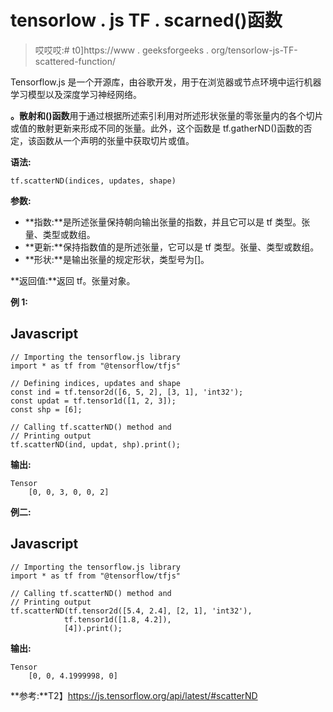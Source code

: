 # tensorlow . js TF . scarned()函数

> 哎哎哎:# t0]https://www . geeksforgeeks . org/tensorlow-js-TF-scattered-function/

Tensorflow.js 是一个开源库，由谷歌开发，用于在浏览器或节点环境中运行机器学习模型以及深度学习神经网络。

**。散射和()函数**用于通过根据所述索引利用对所述形状张量的零张量内的各个切片或值的散射更新来形成不同的张量。此外，这个函数是 tf.gatherND()函数的否定，该函数从一个声明的张量中获取切片或值。

**语法:**

```
tf.scatterND(indices, updates, shape)
```

**参数:**

*   **指数:**是所述张量保持朝向输出张量的指数，并且它可以是 tf 类型。张量、类型或数组。
*   **更新:**保持指数值的是所述张量，它可以是 tf 类型。张量、类型或数组。
*   **形状:**是输出张量的规定形状，类型号为[]。

**返回值:**返回 tf。张量对象。

**例 1:**

## Javascript

```
// Importing the tensorflow.js library
import * as tf from "@tensorflow/tfjs"

// Defining indices, updates and shape
const ind = tf.tensor2d([6, 5, 2], [3, 1], 'int32');
const updat = tf.tensor1d([1, 2, 3]);
const shp = [6];

// Calling tf.scatterND() method and
// Printing output
tf.scatterND(ind, updat, shp).print();
```

**输出:**

```
Tensor
    [0, 0, 3, 0, 0, 2]
```

**例二:**

## Javascript

```
// Importing the tensorflow.js library
import * as tf from "@tensorflow/tfjs"

// Calling tf.scatterND() method and
// Printing output
tf.scatterND(tf.tensor2d([5.4, 2.4], [2, 1], 'int32'), 
            tf.tensor1d([1.8, 4.2]), 
            [4]).print();
```

**输出:**

```
Tensor
    [0, 0, 4.1999998, 0]
```

**参考:**T2】https://js.tensorflow.org/api/latest/#scatterND